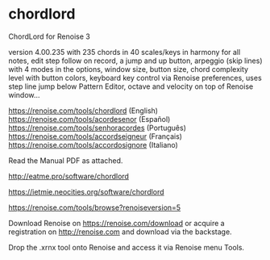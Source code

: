 # chordlord
ChordLord for Renoise 3

version 4.00.235 with 235 chords in 40 scales/keys in harmony for all notes, edit step follow on record, a jump and up button, arpeggio (skip lines) with 4 modes in the options, window size, button size, chord complexity level with button colors, keyboard key control via Renoise preferences, uses step line jump below Pattern Editor, octave and velocity on top of Renoise window…

https://renoise.com/tools/chordlord (English) https://renoise.com/tools/acordesenor (Español) https://renoise.com/tools/senhoracordes (Português) https://renoise.com/tools/accordseigneur (Français) https://renoise.com/tools/accordosignore (Italiano)

Read the Manual PDF as attached.

http://eatme.pro/software/chordlord 

https://ietmie.neocities.org/software/chordlord

https://renoise.com/tools/browse?renoiseversion=5


Download Renoise on https://renoise.com/download or acquire a registration on http://renoise.com and download via the backstage.

Drop the .xrnx tool onto Renoise and access it via Renoise menu Tools.
